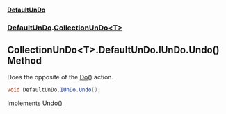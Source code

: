 #### [DefaultUnDo](DefaultUnDo.md 'DefaultUnDo')
### [DefaultUnDo](DefaultUnDo.md#DefaultUnDo 'DefaultUnDo').[CollectionUnDo&lt;T&gt;](CollectionUnDo_T_.md 'DefaultUnDo.CollectionUnDo&lt;T&gt;')
## CollectionUnDo&lt;T&gt;.DefaultUnDo.IUnDo.Undo() Method
Does the opposite of the [Do()](IUnDo_Do().md 'DefaultUnDo.IUnDo.Do()') action.  
```csharp
void DefaultUnDo.IUnDo.Undo();
```

Implements [Undo()](IUnDo_Undo().md 'DefaultUnDo.IUnDo.Undo()')  
